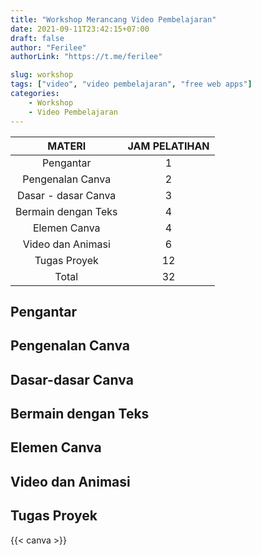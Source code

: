 ```yaml
---
title: "Workshop Merancang Video Pembelajaran"
date: 2021-09-11T23:42:15+07:00
draft: false
author: "Ferilee"
authorLink: "https://t.me/ferilee"

slug: workshop
tags: ["video", "video pembelajaran", "free web apps"]
categories:
    - Workshop
    - Video Pembelajaran
---
```

| MATERI | JAM PELATIHAN |
| :------: | :-----------: |
| Pengantar | 1 |
| Pengenalan Canva | 2 |
| Dasar - dasar Canva | 3 |
| Bermain dengan Teks | 4 |
| Elemen Canva | 4 |
| Video dan Animasi | 6 |
| Tugas Proyek | 12 |
| Total | 32 |

## Pengantar
## Pengenalan Canva
## Dasar-dasar Canva
## Bermain dengan Teks
## Elemen Canva
## Video dan Animasi
## Tugas Proyek

{{< canva >}}
